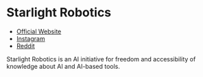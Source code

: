 # Starlight Robotics
* [Official Website](https://starlightrobotics.github.io)
* [Instagram](https://www.instagram.com/starlightrobotics/)
* [Reddit](https://www.reddit.com/r/starlightrobotics/)

Starlight Robotics is an AI initiative for freedom and accessibility of knowledge about AI and AI-based tools.
